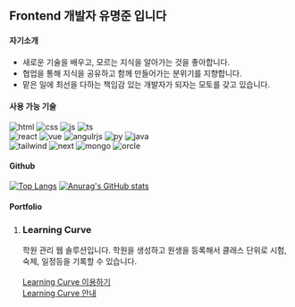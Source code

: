 ## Frontend 개발자 유명준 입니다

#### 자기소개
- 새로운 기술을 배우고, 모르는 지식을 알아가는 것을 좋아합니다.
- 협업을 통해 지식을 공유하고 함께 만들어가는 분위기를 지향합니다.
- 맡은 일에 최선을 다하는 책임감 있는 개발자가 되자는 모토를 갖고 있습니다.


#### 사용 가능 기술
![html](https://img.shields.io/badge/HTML5-E34F26?style=for-the-badge&logo=html5&logoColor=white)
![css](https://img.shields.io/badge/CSS3-1572B6?style=for-the-badge&logo=css3&logoColor=white)
![js](https://img.shields.io/badge/JavaScript-F7DF1E?style=for-the-badge&logo=JavaScript&logoColor=white)
![ts](https://img.shields.io/badge/TypeScript-007ACC?style=for-the-badge&logo=typescript&logoColor=white)<br>
![react](https://img.shields.io/badge/React-20232A?style=for-the-badge&logo=react&logoColor=61DAFB)
![vue](https://img.shields.io/badge/Vue.js-35495E?style=for-the-badge&logo=vue.js&logoColor=4FC08D)
![angulrjs](https://img.shields.io/badge/AngularJS-E23237?style=for-the-badge&logo=angularjs&logoColor=white)
![py](https://img.shields.io/badge/Python-14354C?style=for-the-badge&logo=python&logoColor=white)
![java](https://img.shields.io/badge/Java-ED8B00?style=for-the-badge&logo=openjdk&logoColor=white)<br>
![tailwind](https://img.shields.io/badge/Tailwind_CSS-38B2AC?style=for-the-badge&logo=tailwind-css&logoColor=white)
![next](https://img.shields.io/badge/Next.js-000?logo=nextdotjs&logoColor=fff&style=for-the-badge)
![mongo](https://img.shields.io/badge/MongoDB-4EA94B?style=for-the-badge&logo=mongodb&logoColor=white)
![orcle](	https://img.shields.io/badge/Oracle-F80000?style=for-the-badge&logo=Oracle&logoColor=white)

#### Github
[![Top Langs](https://github-readme-stats.vercel.app/api/top-langs/?username=dbaudwns20)](https://github.com/anuraghazra/github-readme-stats)
[![Anurag's GitHub stats](https://github-readme-stats.vercel.app/api?username=dbaudwns20)](https://github.com/anuraghazra/github-readme-stats)

#### Portfolio
1. ### Learning Curve
      학원 관리 웹 솔루션입니다. 학원을 생성하고 원생을 등록해서 클래스 단위로 시험, 숙제, 일정등을 기록할 수 있습니다.<br><br>
 [Learning Curve 이용하기](https://learningcurve.co.kr/)  <br>
 [Learning Curve 안내](https://learningcurve.co.kr/)  
      



      

 

